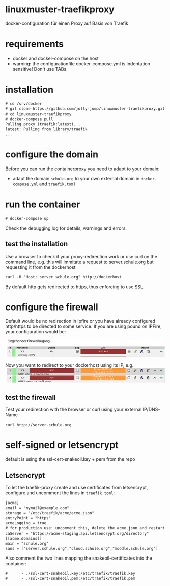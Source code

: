 # linuxmuster-traefikproxy
docker-configuration für einen Proxy auf Basis von Traefik

# requirements
- docker and docker-compose on the host
- warning: the configurationfile docker-compose.yml is indentation sensitive! Don't use TABs.

# installation

```
# cd /srv/docker
# git clone https://github.com/jolly-jump/linuxmuster-traefikproxy.git
# cd linuxmuster-traefikproxy
# docker-compose pull
Pulling proxy (traefik:latest)...
latest: Pulling from library/traefik
...
```

# configure the domain
Before you can run the containerproxy you need to adapt to your domain:

- adapt the domain `schule.org` to your own external domain in `docker-compose.yml` and `traefik.toml`

# run the container
```
# docker-compose up
```
Check the debugging log for details, warnings and errors.

## test the installation

Use a browser to check if your proxy-redirection work or use curl on the command line, e.g. this will immitate a request to server.schule.org but requesting it from the dockerhost
```
curl -H "Host: server.schule.org" http://dockerhost
```
By default http gets redirected to https, thus enforcing to use SSL.

# configure the firewall
Default would be no redirection in ipfire or you have already configured http/https to be directed to some service. If you are using pound on IPFire, your configuration would be:

![](ipfirerule-extern-to-pound.png)

Now you want to redirect to your dockerhost using its IP, e.g.
![](ipfirerule-extern-proxy.png)

## test the firewall
Test your redirection with the browser or curl using your external IP/DNS-Name
```
curl http://server.schule.org
```

# self-signed or letsencrypt
default is using the ssl-cert-snakeoil.key + pem from the repo

## Letsencrypt
To let the traefik-proxy create and use certificates from letsencrypt, configure and uncomment the lines in `traefik.toml`:
```
[acme]
email = "mymail@example.com"
storage = "/etc/traefik/acme/acme.json"
entryPoint = "https"
acmeLogging = true
# for production use: uncomment this, delete the acme.json and restart 
caServer = "https://acme-staging.api.letsencrypt.org/directory"
[[acme.domains]]
main = "schule.org"
sans = ["server.schule.org","cloud.schule.org","moodle.schule.org"]
```

Also comment the two lines mapping the snakeoil-certificates into the container:
```
#      - ./ssl-cert-snakeoil.key:/etc/traefik/traefik.key
#      - ./ssl-cert-snakeoil.pem:/etc/traefik/traefik.pem
```
